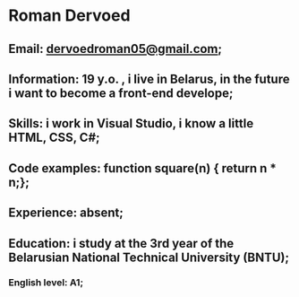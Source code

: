 # Roman Dervoed

## Email: dervoedroman05@gmail.com;

## Information: 19 y.o. , i live in Belarus, in the future i want to become a front-end develope;

## Skills: i work in Visual Studio, i know a little HTML, CSS, C#;

## Code examples: function square(n) { return n * n;};

## Experience: absent;

## Education: i study at the 3rd year of the Belarusian National Technical University (BNTU);

### English level: A1;
